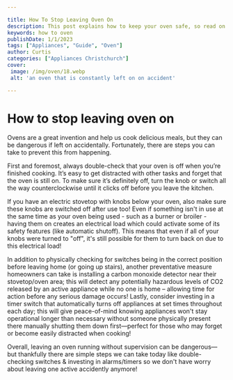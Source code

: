 ```yaml
---

title: How To Stop Leaving Oven On
description: This post explains how to keep your oven safe, so read on to find out more about how to prevent accidents!
keywords: how to oven
publishDate: 1/1/2023
tags: ["Appliances", "Guide", "Oven"]
author: Curtis
categories: ["Appliances Christchurch"]
cover: 
 image: /img/oven/18.webp
 alt: 'an oven that is constantly left on on accident'

---
```


# How to stop leaving oven on

Ovens are a great invention and help us cook delicious meals, but they can be dangerous if left on accidentally. Fortunately, there are steps you can take to prevent this from happening. 

First and foremost, always double-check that your oven is off when you’re finished cooking. It’s easy to get distracted with other tasks and forget that the oven is still on. To make sure it’s definitely off, turn the knob or switch all the way counterclockwise until it clicks off before you leave the kitchen. 

If you have an electric stovetop with knobs below your oven, also make sure these knobs are switched off after use too! Even if something isn't in use at the same time as your oven being used - such as a burner or broiler - having them on creates an electrical load which could activate some of its safety features (like automatic shutoff). This means that even if all of your knobs were turned to "off", it's still possible for them to turn back on due to this electrical load! 

In addition to physically checking for switches being in the correct position before leaving home (or going up stairs), another preventative measure homeowners can take is installing a carbon monoxide detector near their stovetop/oven area; this will detect any potentially hazardous levels of CO2 released by an active appliance while no one is home – allowing time for action before any serious damage occurs!  Lastly, consider investing in a timer switch that automatically turns off appliances at set times throughout each day; this will give peace-of-mind knowing appliances won't stay operational longer than necessary without someone physically present there manually shutting them down first—perfect for those who may forget or become easily distracted when cooking!  

Overall, leaving an oven running without supervision can be dangerous—but thankfully there are simple steps we can take today like double-checking switches & investing in alarms/timers so we don't have worry about leaving one active accidently anymore!